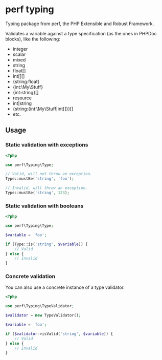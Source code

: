 perf typing
============

Typing package from perf, the PHP Extensible and Robust Framework.

Validates a variable against a type specification (as the ones in PHPDoc blocks), like the following:
- integer
- scalar
- mixed
- string
- float[]
- int[][]
- {string:float}
- {int:\My\Stuff}
- {int:string}[]
- resource
- int|string
- {string:{int:\My\Stuff|int[]}}[]
- etc.

## Usage

### Static validation with exceptions

```php
<?php

use perf\Typing\Type;

// Valid, will not throw an exception.
Type::mustBe('string', 'foo');

// Invalid, will throw an exception.
Type::mustBe('string', 123);
```

### Static validation with booleans

```php
<?php

use perf\Typing\Type;

$variable = 'foo';

if (Type::is('string', $variable)) {
	// Valid
} else {
	// Invalid
}
```

### Concrete validation

You can also use a concrete instance of a type validator.

```php
<?php

use perf\Typing\TypeValidator;

$validator = new TypeValidator();

$variable = 'foo';

if ($validator->isValid('string', $variable)) {
	// Valid
} else {
	// Invalid
}
```
